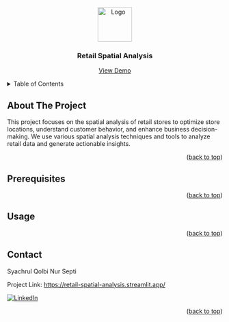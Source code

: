 <a name="readme-top"></a>

<!-- PROJECT LOGO -->
<br />
<div align="center">
  <a href="#">
    <img src="https://img.icons8.com/?size=100&id=ISvzi43_6Fxs&format=png&color=000000" alt="Logo" width="80" height="80">
  </a>

  <h3 align="center">Retail Spatial Analysis</h3>

  <p align="center">
    <a href="https://retail-spatial-analysis.streamlit.app/">View Demo</a>
  </p>
</div>

<!-- TABLE OF CONTENTS -->
<details>
  <summary>Table of Contents</summary>
  <ol>
    <li>
      <a href="#about-the-project">About The Project</a>
    </li>
    <li>
      <a href="#prerequisites">Getting Started</a>
    </li>
    <li><a href="#usage">Usage</a></li>
    <li><a href="#contact">Contact</a></li>
  </ol>
</details>



<!-- ABOUT THE PROJECT -->
## About The Project

This project focuses on the spatial analysis of retail stores to optimize store locations, understand customer behavior, and enhance business decision-making. We use various spatial analysis techniques and tools to analyze retail data and generate actionable insights.

<p align="right">(<a href="#readme-top">back to top</a>)</p>


<!-- PREREQUISITES -->
## Prerequisites

<p align="right">(<a href="#readme-top">back to top</a>)</p>



<!-- USAGE EXAMPLES -->
## Usage

<p align="right">(<a href="#readme-top">back to top</a>)</p>


<!-- CONTACT -->
## Contact

Syachrul Qolbi Nur Septi

Project Link: https://retail-spatial-analysis.streamlit.app/

[![LinkedIn][linkedin-shield]][linkedin-url]

<p align="right">(<a href="#readme-top">back to top</a>)</p>


<!-- MARKDOWN LINKS & IMAGES -->
<!-- https://www.markdownguide.org/basic-syntax/#reference-style-links -->
[linkedin-shield]: https://img.shields.io/badge/-LinkedIn-black.svg?style=for-the-badge&logo=linkedin&colorB=555
[linkedin-url]: https://www.linkedin.com/in/syachrulqolbi/
[gmail-shield]: https://img.shields.io/badge/Gmail-D14836?style=for-the-badge&logo=gmail&logoColor=white
[gmail-url]: https://mail.google.com/mail/u/0/?to=syachrulqolbinursepti@gmail.com&fs=1&tf=cm
